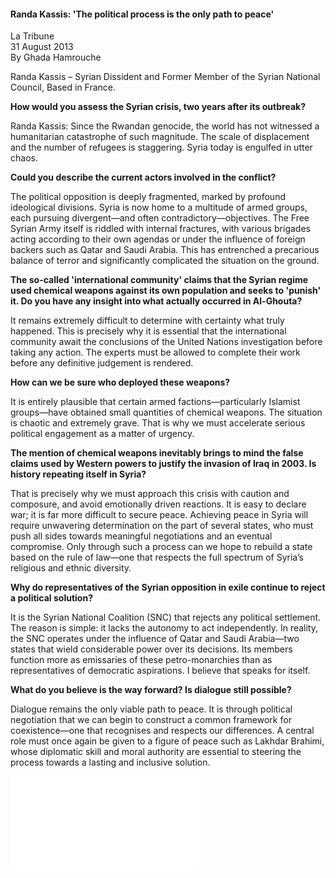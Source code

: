 <h4>Randa Kassis: 'The political process is the only path to peace'</h4>

La Tribune  
31 August 2013  
By Ghada Hamrouche  

Randa Kassis – Syrian Dissident and Former Member of the Syrian National Council, Based in France.

<b>How would you assess the Syrian crisis, two years after its outbreak?</b>

Randa Kassis: Since the Rwandan genocide, the world has not witnessed a humanitarian catastrophe of such magnitude. The scale of displacement and the number of refugees is staggering. Syria today is engulfed in utter chaos.

<b>Could you describe the current actors involved in the conflict?</b>

The political opposition is deeply fragmented, marked by profound ideological divisions. Syria is now home to a multitude of armed groups, each pursuing divergent—and often contradictory—objectives. The Free Syrian Army itself is riddled with internal fractures, with various brigades acting according to their own agendas or under the influence of foreign backers such as Qatar and Saudi Arabia. This has entrenched a precarious balance of terror and significantly complicated the situation on the ground.

<b>The so-called 'international community' claims that the Syrian regime used chemical weapons against its own population and seeks to 'punish' it. Do you have any insight into what actually occurred in Al-Ghouta?</b>

It remains extremely difficult to determine with certainty what truly happened. This is precisely why it is essential that the international community await the conclusions of the United Nations investigation before taking any action. The experts must be allowed to complete their work before any definitive judgement is rendered.

<b>How can we be sure who deployed these weapons?</b>

It is entirely plausible that certain armed factions—particularly Islamist groups—have obtained small quantities of chemical weapons. The situation is chaotic and extremely grave. That is why we must accelerate serious political engagement as a matter of urgency.

<b>The mention of chemical weapons inevitably brings to mind the false claims used by Western powers to justify the invasion of Iraq in 2003. Is history repeating itself in Syria?</b>

That is precisely why we must approach this crisis with caution and composure, and avoid emotionally driven reactions. It is easy to declare war; it is far more difficult to secure peace. Achieving peace in Syria will require unwavering determination on the part of several states, who must push all sides towards meaningful negotiations and an eventual compromise. Only through such a process can we hope to rebuild a state based on the rule of law—one that respects the full spectrum of Syria’s religious and ethnic diversity.

<b>Why do representatives of the Syrian opposition in exile continue to reject a political solution?</b>

It is the Syrian National Coalition (SNC) that rejects any political settlement. The reason is simple: it lacks the autonomy to act independently. In reality, the SNC operates under the influence of Qatar and Saudi Arabia—two states that wield considerable power over its decisions. Its members function more as emissaries of these petro-monarchies than as representatives of democratic aspirations. I believe that speaks for itself.

<b>What do you believe is the way forward? Is dialogue still possible?</b>

Dialogue remains the only viable path to peace. It is through political negotiation that we can begin to construct a common framework for coexistence—one that recognises and respects our differences. A central role must once again be given to a figure of peace such as Lakhdar Brahimi, whose diplomatic skill and moral authority are essential to steering the process towards a lasting and inclusive solution.

![](86-la%20Tribune.pdf)
<p></p>
